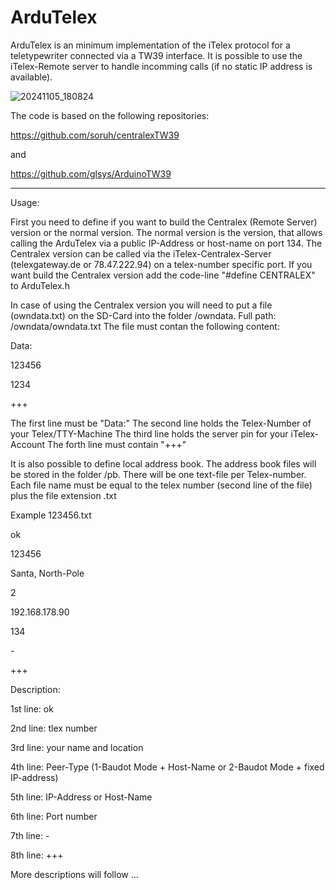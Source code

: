 # ArduTelex

ArduTelex is an minimum implementation of the iTelex protocol for a teletypewriter connected via a TW39 interface. It is possible to use the iTelex-Remote server to handle incomming calls (if no static IP address is available).

![20241105_180824](https://github.com/user-attachments/assets/2f0b3b79-2e49-452d-b057-a903b406de79)

The code is based on the following repositories:

https://github.com/soruh/centralexTW39

and

https://github.com/glsys/ArduinoTW39

--------------------------------------------------

Usage:

First you need to define if you want to build the Centralex (Remote Server) version or the normal version. The normal version is the version, that allows calling the ArduTelex via a public IP-Address or host-name on port 134. The Centralex version can be called via the iTelex-Centralex-Server (telexgateway.de or 78.47.222.94) on a telex-number specific port. If you want build the Centralex version add the code-line "#define CENTRALEX" to ArduTelex.h

In case of using the Centralex version you will need to put a file (owndata.txt) on the SD-Card into the folder /owndata. Full path: /owndata/owndata.txt
The file must contan the following content: 

Data:

123456

1234

+++


The first line must be "Data:"
The second line holds the Telex-Number of your Telex/TTY-Machine
The third line holds the server pin for your iTelex-Account
The forth line must contain "+++"


It is also possible to define local address book. The address book files will be stored in the folder /pb. There will be one text-file per Telex-number. Each file name must be equal to the telex number (second line of the file) plus the file extension .txt

Example 123456.txt

ok

123456

Santa, North-Pole

2

192.168.178.90

134

\-

+++


Description:

1st line: ok

2nd line: tlex number

3rd line: your name and location

4th line: Peer-Type (1-Baudot Mode + Host-Name or 2-Baudot Mode + fixed IP-address)

5th line: IP-Address or Host-Name

6th line: Port number

7th line: \-

8th line: +++


More descriptions will follow ...




